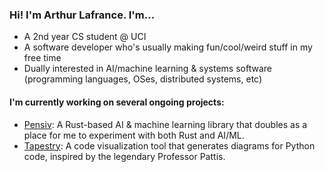 ### Hi! I'm Arthur Lafrance. I'm...

* A 2nd year CS student @ UCI
* A software developer who's usually making fun/cool/weird stuff in my free time
* Dually interested in AI/machine learning & systems software (programming languages, OSes, distributed systems, etc)

#### I'm currently working on several ongoing projects:

* [Pensiv](https://www.github.com/arthurlafrance/pensiv): A Rust-based AI & machine learning library that doubles as a place for me to experiment with both Rust and AI/ML.
* [Tapestry](https://tapestrylearn.com): A code visualization tool that generates diagrams for Python code, inspired by the legendary Professor Pattis.
